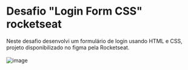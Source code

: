 # Desafio "Login Form CSS" rocketseat
Neste desafio desenvolvi um formulário de login usando HTML e CSS, projeto disponibilizado no figma pela Rocketseat.
<br><br>
![image](https://github.com/Scobin12/desafio_login_form_CSS/assets/57958764/d2412bfa-28a5-45a2-8887-d40ead6a519f)
